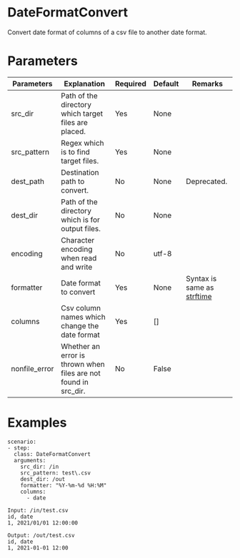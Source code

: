 # DateFormatConvert
Convert date format of columns of a csv file to another date format.

# Parameters
|Parameters|Explanation|Required|Default|Remarks|
|----------|-----------|--------|-------|-------|
|src_dir|Path of the directory which target files are placed.|Yes|None||
|src_pattern|Regex which is to find target files.|Yes|None||
|dest_path|Destination path to convert.|No|None|Deprecated.|
|dest_dir|Path of the directory which is for output files.|No|None||
|encoding|Character encoding when read and write|No|utf-8||
|formatter|Date format to convert|Yes|None|Syntax is same as [strftime](https://www.programiz.com/python-programming/datetime/strftime)|
|columns|Csv column names which change the date format|Yes|[]||
|nonfile_error|Whether an error is thrown when files are not found in src_dir.|No|False||

# Examples
```
scenario:
- step:
  class: DateFormatConvert
  arguments:
    src_dir: /in
    src_pattern: test\.csv
    dest_dir: /out
    formatter: "%Y-%m-%d %H:%M"
    columns:
      - date

Input: /in/test.csv
id, date
1, 2021/01/01 12:00:00

Output: /out/test.csv
id, date
1, 2021-01-01 12:00
```
